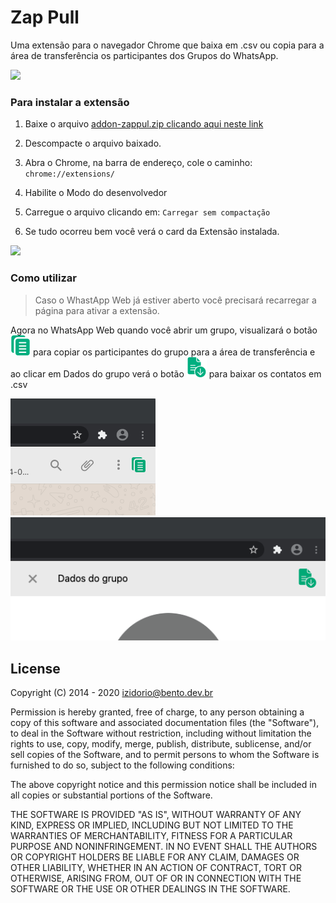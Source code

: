 # Zap Pull
Uma extensão para o navegador Chrome que baixa em .csv ou copia para a área de transferência os participantes dos Grupos do WhatsApp.

![](./common/00.gif)

### Para instalar a extensão

1. Baixe o arquivo [addon-zappul.zip clicando aqui neste link](https://github.com/izidorio/addon-zappull/releases/download/0.5.1/addon-zappull.zip)

2. Descompacte o arquivo baixado.

3. Abra o Chrome, na barra de endereço, cole o caminho: `chrome://extensions/`

4. Habilite o Modo do desenvolvedor

5. Carregue o arquivo clicando em: `Carregar sem compactação`

6. Se tudo ocorreu bem você verá o card da Extensão instalada.

![](./common/01.gif)<br>

### Como utilizar

> Caso o WhastApp Web já estiver aberto você precisará recarregar a página para ativar a extensão.

Agora no WhatsApp Web quando você abrir um grupo,  visualizará o botão ![](./common/btn-copy.png) para copiar os participantes do grupo para a área de transferência e ao clicar em Dados do grupo verá o botão ![](./common/btn-csv.png) para baixar os contatos em .csv


![](./common/chrome1.png)<br /> 
![](./common/chrome2.png)<br />

## License

Copyright (C) 2014 - 2020 <izidorio@bento.dev.br>

Permission is hereby granted, free of charge, to any person obtaining a copy of
this software and associated documentation files (the "Software"), to deal in
the Software without restriction, including without limitation the rights to
use, copy, modify, merge, publish, distribute, sublicense, and/or sell copies
of the Software, and to permit persons to whom the Software is furnished to do
so, subject to the following conditions:

The above copyright notice and this permission notice shall be included in all
copies or substantial portions of the Software.

THE SOFTWARE IS PROVIDED "AS IS", WITHOUT WARRANTY OF ANY KIND, EXPRESS OR
IMPLIED, INCLUDING BUT NOT LIMITED TO THE WARRANTIES OF MERCHANTABILITY,
FITNESS FOR A PARTICULAR PURPOSE AND NONINFRINGEMENT. IN NO EVENT SHALL THE
AUTHORS OR COPYRIGHT HOLDERS BE LIABLE FOR ANY CLAIM, DAMAGES OR OTHER
LIABILITY, WHETHER IN AN ACTION OF CONTRACT, TORT OR OTHERWISE, ARISING FROM,
OUT OF OR IN CONNECTION WITH THE SOFTWARE OR THE USE OR OTHER DEALINGS IN THE
SOFTWARE.